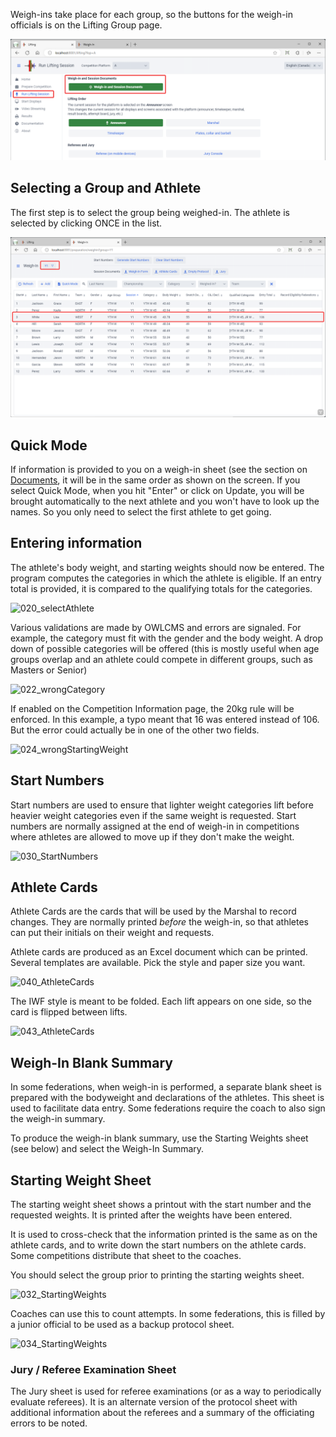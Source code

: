 Weigh-ins take place for each group, so the buttons for the weigh-in officials is on the Lifting Group page.

![010_Weighin](nimg/3100WeighIn/010_Weighin.png)

## Selecting a Group and Athlete

The first step is to select the group being weighed-in.  The athlete is selected by clicking ONCE in the list.

![012_selectGroup](nimg/3100WeighIn/012_selectGroup.png)

## Quick Mode

If information is provided to you on a weigh-in sheet (see the section on [Documents](2400PreCompetitionDocuments), it will be in the same order as shown on the screen.  If you select Quick Mode, when you hit "Enter" or click on Update, you will be brought automatically to the next athlete and you won't have to look up the names.  So you only need to select the first athlete to get going.

## Entering information

The athlete's body weight, and starting weights should now be entered.  The program computes the categories in which the athlete is eligible.  If an entry total is provided, it is compared to the qualifying totals for the categories.

![020_selectAthlete](img/WeighIn/020_selectAthlete.png)

Various validations are made by OWLCMS and errors are signaled. For example, the category must fit with the gender and the body weight.  A drop down of possible categories will be offered (this is mostly useful when age groups overlap and an athlete could compete in different groups, such as Masters or Senior)

![022_wrongCategory](img/WeighIn/022_wrongCategory.png)

If enabled on the Competition Information page, the 20kg rule will be enforced. In this example, a typo meant that 16 was entered instead of 106.  But the error could actually be in one of the other two fields.

![024_wrongStartingWeight](img/WeighIn/024_wrongStartingWeight.png)

## Start Numbers

Start numbers are used to ensure that lighter weight categories lift before heavier weight categories even if the same weight is requested.  Start numbers are normally assigned at the end of weigh-in in competitions where athletes are allowed to move up if they don't make the weight.

![030_StartNumbers](img/WeighIn/030_StartNumbers.png)

## Athlete Cards

Athlete Cards are the cards that will be used by the Marshal to record changes.  They are normally printed *before* the weigh-in, so that athletes can put their initials on their weight and requests.

Athlete cards are produced as an Excel document which can be printed.  Several templates are available. Pick the style and paper size you want.

![040_AthleteCards](img/WeighIn/040_AthleteCards.png)

The IWF style is meant to be folded.  Each lift appears on one side, so the card is flipped between lifts.

![043_AthleteCards](img/WeighIn/043_AthleteCards.png)



## Weigh-In Blank Summary

In some federations, when weigh-in is performed, a separate blank sheet is prepared with the bodyweight and declarations of the athletes.  This sheet is used to facilitate data entry.  Some federations require the coach to also sign the weigh-in summary. 

To produce the weigh-in blank summary, use the Starting Weights sheet (see below) and select the Weigh-In Summary.

## Starting Weight Sheet

The starting weight sheet shows a printout with the start number and the requested weights.  It is printed after the weights have been entered.  

It is used to cross-check that the information printed is the same as on the athlete cards, and to write down the start numbers on the athlete cards.  Some competitions distribute that sheet to the coaches.

You should select the group prior to printing the starting weights sheet.

![032_StartingWeights](img/WeighIn/032_StartingWeights.png)

Coaches can use this to count attempts.  In some federations, this is filled by a junior official to be used as a backup protocol sheet.

![034_StartingWeights](img/WeighIn/034_StartingWeights.png)

### Jury / Referee Examination Sheet

The Jury sheet is used for referee examinations (or as a way to periodically evaluate referees).  It is an alternate version of the protocol sheet with additional information about the referees and a summary of the officiating errors to be noted.

